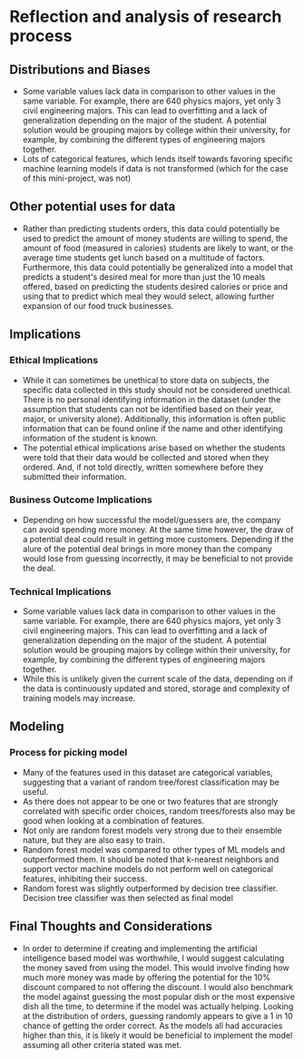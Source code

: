 # Reflection and analysis of research process

## Distributions and Biases
- Some variable values lack data in comparison to other values in the same variable. For example, there are 640 physics majors, yet only 3 civil engineering majors. This can lead to overfitting and a lack of generalization depending on the major of the student. A potential solution would be grouping majors by college within their university, for example, by combining the different types of engineering majors together.
- Lots of categorical features, which lends itself towards favoring specific machine learning models if data is not transformed (which for the case of this mini-project, was not)
## Other potential uses for data
- Rather than predicting students orders, this data could potentially be used to predict the amount of money students are willing to spend, the amount of food (measured in calories) students are likely to want, or the average time students get lunch based on a multitude of factors. Furthermore, this data could potentially be generalized into a model that predicts a student's desired meal for more than just the 10 meals offered, based on predicting the students desired calories or price and using that to predict which meal they would select, allowing further expansion of our food truck businesses.

## Implications
### Ethical Implications 
- While it can sometimes be unethical to store data on subjects, the specific data collected in this study should not be considered unethical. There is no personal identifying information in the dataset (under the assumption that students can not be identified based on their year, major, or university alone). Additionally, this information is often public information that can be found online if the name and other identifying information of the student is known. 
- The potential ethical implications arise based on whether the students were told that their data would be collected and stored when they ordered. And, if not told directly, written somewhere before they submitted their information. 
### Business Outcome Implications
- Depending on how successful the model/guessers are, the company can avoid spending more money. At the same time however, the draw of a potential deal could result in getting more customers. Depending if the alure of the potential deal brings in more money than the company would lose from guessing incorrectly, it may be beneficial to not provide the deal.
### Technical Implications
- Some variable values lack data in comparison to other values in the same variable. For example, there are 640 physics majors, yet only 3 civil engineering majors. This can lead to overfitting and a lack of generalization depending on the major of the student. A potential solution would be grouping majors by college within their university, for example, by combining the different types of engineering majors together.
- While this is unlikely given the current scale of the data, depending on if the data is continuously updated and stored, storage and complexity of training models may increase.

## Modeling
### Process for picking model
- Many of the features used in this dataset are categorical variables, suggesting that a variant of random tree/forest classification may be useful.
- As there does not appear to be one or two features that are strongly correlated with specific order choices, random trees/forests also may be good when looking at a combination of features.
- Not only are random forest models very strong due to their ensemble nature, but they are also easy to train.
- Random forest model was compared to other types of ML models and outperformed them. It should be noted that k-nearest neighbors and support vector machine models do not perform well on categorical features, inhibiting their success.
- Random forest was slightly outperformed by decision tree classifier. Decision tree classifier was then selected as final model

## Final Thoughts and Considerations
- In order to determine if creating and implementing the artificial intelligence based model was worthwhile, I would suggest calculating the money saved from using the model. This would involve finding how much more money was made by offering the potential for the 10% discount compared to not offering the discount. I would also benchmark the model against guessing the most popular dish or the most expensive dish all the time, to determine if the model was actually helping. Looking at the distribution of orders, guessing randomly appears to give a 1 in 10 chance of getting the order correct. As the models all had accuracies higher than this, it is likely it would be beneficial to implement the model assuming all other criteria stated was met.
